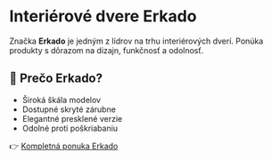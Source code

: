 # Interiérové dvere Erkado

Značka **Erkado** je jedným z lídrov na trhu interiérových dverí. Ponúka produkty s dôrazom na dizajn, funkčnosť a odolnosť.

## 🎯 Prečo Erkado?

- Široká škála modelov
- Dostupné skryté zárubne
- Elegantné presklené verzie
- Odolné proti poškriabaniu

👉 [Kompletná ponuka Erkado](https://www.lingas.sk/interierove-dvere-erkado)
